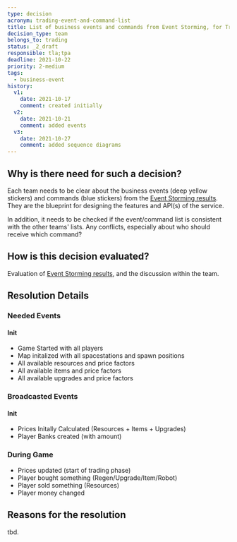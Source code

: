 ```yaml
---
type: decision
acronym: trading-event-and-command-list
title: List of business events and commands from Event Storming, for Trading service
decision_type: team
belongs_to: trading
status: _2_draft
responsible: tla;tpa
deadline: 2021-10-22
priority: 2-medium
tags:
  - business-event
history:
  v1:
    date: 2021-10-17
    comment: created initially
  v2:
    date: 2021-10-21
    comment: added events
  v3:
    date: 2021-10-27
    comment: added sequence diagrams
---
```


## Why is there need for such a decision?

Each team needs to be clear about the business events (deep yellow stickers) and commands (blue stickers)
from the [Event Storming results](https://miro.com/app/board/o9J_lsQV7ZA=/). They are the blueprint for
designing the features and API(s) of the service.

In addition, it needs to be checked if the event/command list is consistent with the other teams' lists.
Any conflicts, especially about who should receive which command?
    
## How is this decision evaluated?

Evaluation of [Event Storming results](https://miro.com/app/board/o9J_lsQV7ZA=/), and the discussion within the team.

## Resolution Details

### Needed Events

#### Init
  - Game Started with all players
  - Map initalized with all spacestations and spawn positions
  - All available resources and price factors
  - All available items and price factors
  - All available upgrades and price factors

### Broadcasted Events

#### Init
  - Prices Initally Calculated (Resources + Items + Upgrades)
  - Player Banks created (with amount)

### During Game
  - Prices updated (start of trading phase)
  - Player bought something (Regen/Upgrade/Item/Robot)
  - Player sold something (Resources)
  - Player money changed

## Reasons for the resolution

tbd.
